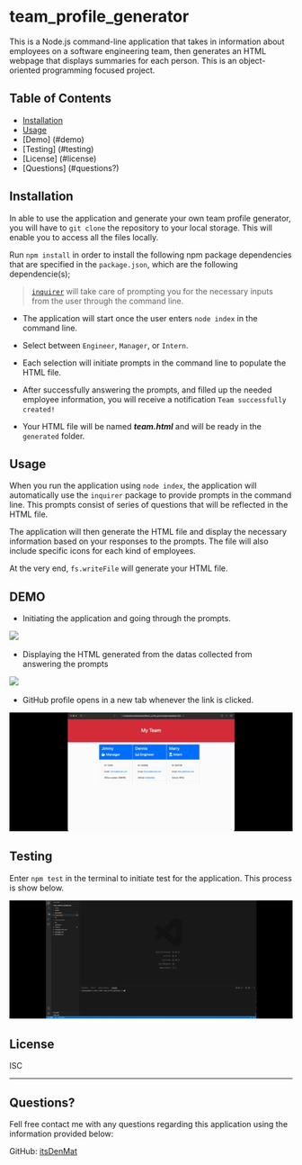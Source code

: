 # team_profile_generator
This is a Node.js command-line application that takes in information about employees on a software engineering team, then generates an HTML webpage that displays summaries for each person. This is an object-oriented programming focused project.

## Table of Contents
* [Installation](#installation)
* [Usage](#usage)
* [Demo] (#demo)
* [Testing] (#testing)
* [License] (#license)
* [Questions] (#questions?)

## Installation
In able to use the application and generate your own team profile generator, you will have to `git clone` the repository to your local storage. This will enable you to access all the files locally.

Run `npm install` in order to install the following npm package dependencies that are specified in the `package.json`, which are the following dependencie(s);
> [`inquirer`](https://www.npmjs.com/package/inquirer) will take care of prompting you for the necessary inputs from the user through the command line.

* The application will start once the user enters `node index` in the command line.

* Select between `Engineer`, `Manager`, or `Intern`.

* Each selection will initiate prompts in the command line to populate the HTML file.

* After successfully answering the prompts, and filled up the needed employee information, you will receive a notification `Team successfully created!`

* Your HTML file will be named <strong>_team.html_</strong> and will be ready in the `generated` folder.

## Usage
When you run the application using `node index`, the application will automatically use the `inquirer` package to provide prompts in the command line. This prompts consist of series of questions that will be reflected in the HTML file.

The application will then generate the HTML file and display the necessary information based on your responses to the prompts. The file will also include specific icons for each kind of employees.

At the very end, `fs.writeFile` will generate your HTML file.

## DEMO
* Initiating the application and going through the prompts.
<img src="./assets/team_generator.gif">

* Displaying the HTML generated from the datas collected from answering the prompts
<img src="./assets/team_generated_html.gif">

* GitHub profile opens in a new tab whenever the link is clicked.
<img src="./assets/team_generator_github.gif">

## Testing
Enter `npm test` in the terminal to initiate test for the application. This process is show below.

<img src="./assets/team_generator_test.gif">

## License
ISC

___
## Questions? 
Fell free contact me with any questions regarding this application using the information provided below:

GitHub: [itsDenMat](https://github.com/itsDenMat)
